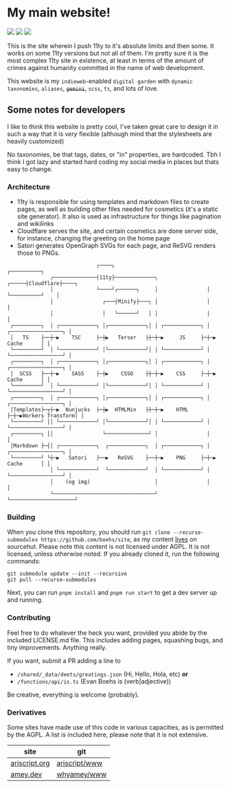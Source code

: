# My main website!

![](https://wakapi.dev/api/badge/evan/interval:any/project:site) ![](https://img.shields.io/w3c-validation/html?targetUrl=https%3A%2F%2Fboehs.org) ![](https://img.shields.io/website?url=https%3A%2F%2Fboehs.org)

This is the site wherein I push 11ty to it's absolute limits and then some. It works on some 11ty versions but not all of them. I'm pretty sure it is the most complex 11ty site in existence, at least in terms of the amount of crimes against humanity committed in the name of web development.

This website is my `indieweb`-enabled `digital garden` with `dynamic taxonomies`, `aliases`, ~~`gemini`~~, `scss`, `ts`, and lots of love.

## Some notes for developers

I like to think this website is pretty cool, I've taken great care to design
it in such a way that it is _very_ flexible (although mind that the stylesheets are heavily customized)

No taxonomies, be that tags, dates, or "in" properties, are hardcoded. Tbh I think I got lazy and started hard coding my social media in places but thats easy to change.

### Architecture

-   11ty is responsible for using templates and markdown files to create pages, as well as building other files needed for cosmetics (it's a static site generator). It also is used as infrastructure for things like pagination and wikilinks
-   Cloudflare serves the site, and certain cosmetics are done server side, for instance, changing the greeting on the home page
-   Satori generates OpenGraph SVGs for each page, and ReSVG renders those to PNGs.

```
                             ┌────┐                                    ┌──────────┐
              ┌──────────────┤11ty├─────────────┐                ┌─────┤Cloudflare├────┐
              │              └────┘┌──────┐     │                │     └──────────┘    │
              │                ┌───┤Minify├───┐ │                │                     │
              │                │   └──────┘   │ │                │                     │
 ┌─────────┐  │ ┌────────────┐ │┌────────────┐│ │ ┌────────────┐ │ ┌─────────────────┐ │
 │   TS    ├──┼─▶    TSC     ├─┼▶   Terser   ├┼─┼─▶     JS     ├─┼─▶      Cache      │ │
 └─────────┘  │ └────────────┘ │└────────────┘│ │ └────────────┘ │ └─────────────────┘ │
 ┌─────────┐  │ ┌────────────┐ │┌────────────┐│ │ ┌────────────┐ │ ┌─────────────────┐ │
 │  SCSS   ├──┼─▶    SASS    ├─┼▶    CSSO    ├┼─┼─▶    CSS     ├─┼─▶      Cache      │ │
 └─────────┘  │ └────────────┘ │└────────────┘│ │ └────────────┘ │ └─────────────────┘ │
 ┌─────────┐  │ ┌────────────┐ │┌────────────┐│ │ ┌────────────┐ │ ┌─────────────────┐ │
 │Templates├─┬┼─▶  Nunjucks  ├─┼▶  HTMLMin   ├┼─┼─▶    HTML    ├─┼─▶Workers Transform│ │
 └─────────┘ ││ └────────────┘ │└────────────┘│ │ └────────────┘ │ └─────────────────┘ │
 ┌─────────┐ ││                └──────────────┘ │                │                     │
 │Markdown ├─┤│ ┌────────────┐  ┌────────────┐  │ ┌────────────┐ │ ┌─────────────────┐ │
 └─────────┘ └┼─▶   Satori   ├──▶   ReSVG    ├──┼─▶    PNG     ├─┼─▶      Cache      │ │
              │ └────────────┘  └────────────┘  │ └────────────┘ │ └─────────────────┘ │
              │    (og img)                     │                │                     │
              └─────────────────────────────────┘                └─────────────────────┘
```

### Building

When you clone this repository, you should run `git clone --recurse-submodules https://github.com/boehs/site`, as my content [lives](https://git.sr.ht/~boehs/oasis) on sourcehut. Please note this content is not licensed under AGPL. It is not licensed, unless otherwise noted. If you already cloned it, run the following commands:

```
git submodule update --init --recursive
git pull --recurse-submodules
```

Next, you can run `pnpm install` and `pnpm run start` to get a dev server up and running.

### Contributing

Feel free to do whatever the heck you want, provided you abide by the
included LICENSE.md file. This includes adding pages, squashing bugs, and
tiny improvements. Anything really.

If you want, submit a PR adding a line to

-   `/shared/_data/deets/greatings.json` (Hi, Hello, Hola, etc) **or**
-   `/functions/api/is.ts` (Evan Boehs is (verb|adjective))

Be creative, everything is welcome (probably).

### Derivatives

Some sites have made use of this code in various capacities, as is permitted by the AGPL. A list is included here, please note that it is not extensive.

| site                                   | git                                               |
| -------------------------------------- | ------------------------------------------------- |
| [ariscript.org](https://ariscript.org) | [ariscript/www](https://github.com/ariscript/www) |
| [amey.dev](https://amey.dev/)          | [whyamey/www](https://github.com/whyamey/www)     |
